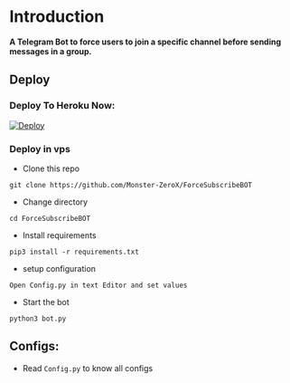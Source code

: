 # Introduction
**A Telegram Bot to force users to join a specific channel before sending messages in a group.**

## Deploy

### Deploy To Heroku Now:
[![Deploy](https://www.herokucdn.com/deploy/button.svg)](https://heroku.com/deploy?template=https://github.com/Monster-ZeroX/ForceSubscribeBOT)

### Deploy in vps
- Clone this repo
```
git clone https://github.com/Monster-ZeroX/ForceSubscribeBOT
```
- Change directory
```
cd ForceSubscribeBOT
```
- Install requirements
```
pip3 install -r requirements.txt
```
- setup configuration
```
Open Config.py in text Editor and set values
```
- Start the bot
```
python3 bot.py
```
## Configs:
- Read `Config.py` to know all configs
